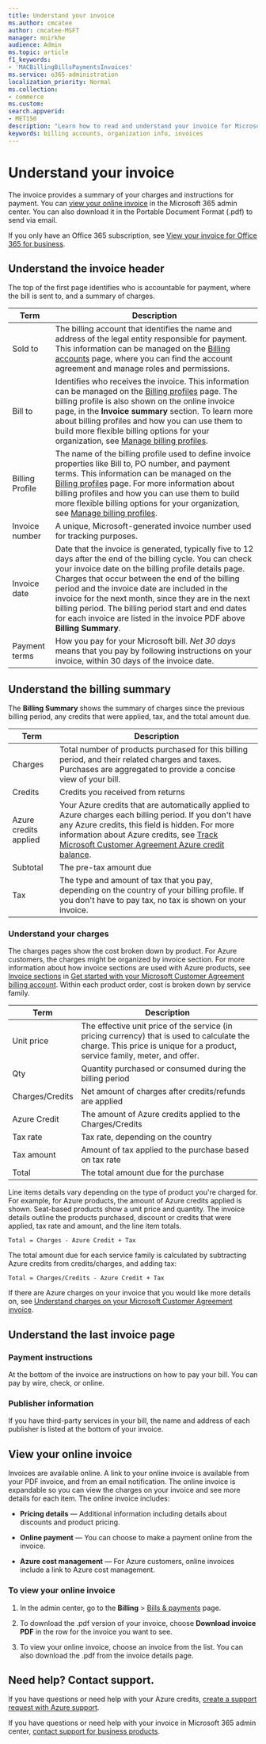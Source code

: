 ```yaml
---
title: Understand your invoice
ms.author: cmcatee
author: cmcatee-MSFT
manager: mnirkhe
audience: Admin
ms.topic: article
f1_keywords:
- 'MACBillingBillsPaymentsInvoices'
ms.service: o365-administration
localization_priority: Normal
ms.collection:
- commerce
ms.custom:
search.appverid:
- MET150
description: "Learn how to read and understand your invoice for Microsoft business products."
keywords: billing accounts, organization info, invoices
---
```


# Understand your invoice

The invoice provides a summary of your charges and instructions for payment. You can [view your online invoice](#view-your-online-invoice) in the Microsoft 365 admin center. You can also download it in the Portable Document Format (.pdf) to send via email.

If you only have an Office 365 subscription, see [View your invoice for Office 365 for business](https://docs.microsoft.com/office365/admin/subscriptions-and-billing/view-your-bill-or-invoice).

## Understand the invoice header

The top of the first page identifies who is accountable for payment, where the bill is sent to, and a summary of charges.

| Term | Description |
| --- | --- |
| Sold to |The billing account that identifies the name and address of the legal entity responsible for payment. This information can be managed on the <a href="https://go.microsoft.com/fwlink/p/?linkid=2084771" target="_blank">Billing accounts</a> page, where you can find the account agreement and manage roles and permissions. |
| Bill to |Identifies who receives the invoice. This information can be managed on the <a href="https://go.microsoft.com/fwlink/p/?linkid=2103629" target="_blank">Billing profiles</a> page. The billing profile is also shown on the online invoice page, in the **Invoice summary** section. To learn more about billing profiles and how you can use them to build more flexible billing options for your organization, see [Manage billing profiles](manage-billing-profiles.md). |
| Billing Profile |The name of the billing profile used to define invoice properties like Bill to, PO number, and payment terms. This information can be managed on the <a href="https://go.microsoft.com/fwlink/p/?linkid=2103629" target="_blank">Billing profiles</a> page. For more information about billing profiles and how you can use them to build more flexible billing options for your organization, see [Manage billing profiles](manage-billing-profiles.md). |
| Invoice number |A unique, Microsoft-generated invoice number used for tracking purposes. |
| Invoice date |Date that the invoice is generated, typically five to 12 days after the end of the billing cycle. You can check your invoice date on the billing profile details page. Charges that occur between the end of the billing period and the invoice date are included in the invoice for the next month, since they are in the next billing period. The billing period start and end dates for each invoice are listed in the invoice PDF above **Billing Summary**.|
| Payment terms |How you pay for your Microsoft bill. *Net 30 days* means that you pay by following instructions on your invoice, within 30 days of the invoice date. |

## Understand the billing summary

The **Billing Summary** shows the summary of charges since the previous billing period, any credits that were applied, tax, and the total amount due.

| Term | Description |
| --- | --- |
| Charges|Total number of products purchased for this billing period, and their related charges and taxes. Purchases are aggregated to provide a concise view of your bill. |
| Credits |Credits you received from returns |
| Azure credits applied |Your Azure credits that are automatically applied to Azure charges each billing period. If you don't have any Azure credits, this field is hidden. For more information about Azure credits, see [Track Microsoft Customer Agreement Azure credit balance](https://docs.microsoft.com/azure/billing/billing-mca-check-azure-credits-balance). |
| Subtotal |The pre-tax amount due |
| Tax |The type and amount of tax that you pay, depending on the country of your billing profile. If you don't have to pay tax, no tax is shown on your invoice. |

### Understand your charges

The charges pages show the cost broken down by product. For Azure customers, the charges might be organized by invoice section. For more information about how invoice sections are used with Azure products, see
[Invoice sections](https://docs.microsoft.com/azure/billing/billing-mca-overview#invoice-sections) in [Get started with your Microsoft Customer Agreement billing account](https://docs.microsoft.com/azure/billing/billing-mca-overview). Within each product order, cost is broken down by service family.

| Term |Description |
| --- | --- |
| Unit price | The effective unit price of the service (in pricing currency) that is used to calculate the charge. This price is unique for a product, service family, meter, and offer. |
| Qty | Quantity purchased or consumed during the billing period |
| Charges/Credits | Net amount of charges after credits/refunds are applied |
| Azure Credit | The amount of Azure credits applied to the Charges/Credits |
| Tax rate | Tax rate, depending on the country |
| Tax amount | Amount of tax applied to the purchase based on tax rate |
| Total | The total amount due for the purchase |

Line items details vary depending on the type of product you're charged for. For example, for Azure products, the amount of Azure credits applied is shown. Seat-based products show a unit price and
quantity. The invoice details outline the products purchased, discount or credits that were applied, tax rate and amount, and the line item totals.

`Total = Charges - Azure Credit + Tax`

The total amount due for each service family is calculated by subtracting Azure credits from credits/charges, and adding tax:

`Total = Charges/Credits - Azure Credit + Tax`

If there are Azure charges on your invoice that you would like more details on, see [Understand charges on your Microsoft Customer Agreement invoice](https://docs.microsoft.com/azure/billing/billing-mca-understand-your-bill).

## Understand the last invoice page

### Payment instructions

At the bottom of the invoice are instructions on how to pay your bill. You can pay by wire, check, or online.

### Publisher information

If you have third-party services in your bill, the name and address of each publisher is listed at the bottom of your invoice.

## View your online invoice

Invoices are available online. A link to your online invoice is available from your PDF invoice, and from an email notification. The online invoice is expandable so you can view the charges on your invoice and
see more details for each item. The online invoice includes:

- **Pricing details** &mdash; Additional information including details about discounts and product pricing.

- **Online payment** &mdash; You can choose to make a payment online from the invoice.

- **Azure cost management** &mdash; For Azure customers, online invoices include a link to Azure cost management.

### To view your online invoice

1. In the admin center, go to the **Billing** \> <a href="https://go.microsoft.com/fwlink/p/?linkid=2102895" target="_blank">Bills & payments</a> page.

2. To download the .pdf version of your invoice, choose **Download invoice PDF** in the row for the invoice you want to see.

3. To view your online invoice, choose an invoice from the list. You can also download the .pdf from the invoice details page.

## Need help? Contact support.

If you have questions or need help with your Azure credits, <a href="https://portal.azure.com/#blade/Microsoft_Azure_Support/HelpAndSupportBlade/newsupportrequest" target="_blank">create a support request with Azure support</a>.

If you have questions or need help with your invoice in Microsoft 365 admin center, [contact support for business products](https://docs.microsoft.com/office365/admin/contact-support-for-business-products).